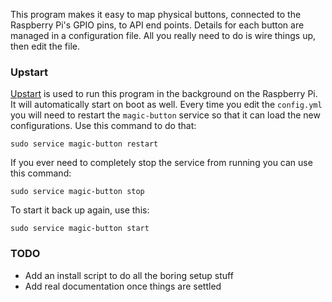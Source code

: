 This program makes it easy to map physical buttons, connected to the Raspberry Pi's GPIO pins, to API end points. Details for each button are managed in a configuration file. All you really need to do is wire things up, then edit the file.

### Upstart

[Upstart](http://upstart.ubuntu.com/) is used to run this program in the background on the Raspberry Pi. It will automatically start on boot as well. Every time you edit the `config.yml` you will need to restart the `magic-button` service so that it can load the new configurations. Use this command to do that:

```
sudo service magic-button restart
```

If you ever need to completely stop the service from running you can use this command:

```
sudo service magic-button stop
```

To start it back up again, use this:

```
sudo service magic-button start
```


### TODO

* Add an install script to do all the boring setup stuff
* Add real documentation once things are settled
